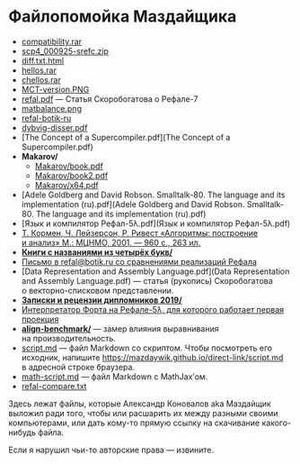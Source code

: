 Файлопомойка Маздайщика
=======================

* [compatibility.rar](compatibility.rar)
* [scp4_000925-srefc.zip](scp4_000925-srefc.zip)
* [diff.txt.html](diff.txt.html)
* [hellos.rar](hellos.rar)
* [chellos.rar](chellos.rar)
* [MCT-version.PNG](MCT-version.PNG)
* [refal.pdf](refal.pdf) — Статья Скоробогатова о Рефале-7
* [matbalance.png](matbalance.png)
* [refal-botik-ru](refal-botik-ru)
* [dybvig-disser.pdf](dybvig-disser.pdf)
* [The Concept of a Supercompiler.pdf](The Concept of a Supercompiler.pdf)
* **Makarov/**
  * [Makarov/book.pdf](Makarov/book.pdf)
  * [Makarov/book2.pdf](Makarov/book2.pdf)
  * [Makarov/x64.pdf](Makarov/x64.pdf)
* [Adele Goldberg and David Robson. Smalltalk-80. The language and its implementation (ru).pdf](Adele Goldberg and David Robson. Smalltalk-80. The language and its implementation (ru).pdf)
* [Язык и компилятор Рефал-5λ.pdf](Язык и компилятор Рефал-5λ.pdf)
* [Т. Кормен, Ч. Лейзерсон, Р. Ривест «Алгоритмы: построение и анализ» М.: МЦНМО, 2001. — 960 с., 263 ил.](kormen-t-leyzerson-ch-rivest-r-algoritmy-postroenie-i-analiz.djvu)
* [**Книги с названиями из четырёх букв/**](4.pdf)
* [Письмо в <refal@botik.ru> со сравнениями реализаций Рефала](refal-compare.md)
* [Data Representation and Assembly Language.pdf](Data Representation and Assembly Language.pdf) —
  статья (рукопись) Скоробогатова о векторно-списковом представлении.
* [**Записки и рецензии дипломников 2019/**](Diploma-2019)
* [Интерпретатор Форта на Рефале-5λ, для которого работает первая проекция](forth-rec.ref)
* [**align-benchmark/**](align-benchmark) — замер влияния выравнивания
  на производительность.
* [script.md](script.md) — файл Markdown со скриптом. Чтобы посмотреть его исходник,
  напишите <https://mazdaywik.github.io/direct-link/script.md> в адресной
  строке браузера.
* [math-script.md](math-script.md) — файл Markdown с MathJax’ом.
* [refal-compare.txt](refal-compare.txt)

Здесь лежат файлы, которые Александр Коновалов aka Маздайщик выложил ради того,
чтобы или расшарить их между разными своими компьютерами, или дать кому-то
прямую ссылку на скачивание какого-нибудь файла.

Если я нарушил чьи-то авторские права — извините.
